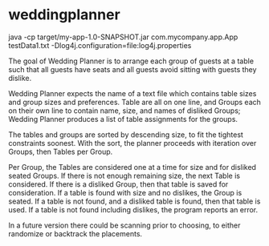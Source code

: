# weddingplanner

java -cp target/my-app-1.0-SNAPSHOT.jar com.mycompany.app.App testData1.txt -Dlog4j.configuration=file:log4j.properties


The goal of Wedding Planner is to arrange each group of guests at a table such that 
all guests have seats and all guests avoid sitting with guests they dislike.

Wedding Planner expects the name of a text file which contains table sizes and group sizes and preferences.
Table are all on one line, and Groups each on their own line to contain name, size, and names of disliked Groups;
Wedding Planner produces a list of table assignments for the groups.

The tables and groups are sorted by descending size, to fit the tightest constraints soonest.
With the sort, the planner proceeds with iteration over Groups, then Tables per Group.

Per Group, the Tables are considered one at a time for size and for disliked seated Groups.
If there is not enough remaining size, the next Table is considered.
If there is a disliked Group, then that table is saved for consideration.
If a table is found with size and no dislikes, the Group is seated.
If a table is not found, and a disliked table is found, then that table is used.
If a table is not found including dislikes, the program reports an error.

In a future version there could be scanning prior to choosing, to either randomize or backtrack the placements.
